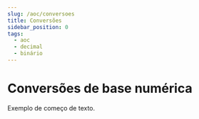 ```yaml
---
slug: /aoc/conversoes
title: Conversões
sidebar_position: 0
tags:
  - aoc
  - decimal
  - binário
---
```


# Conversões de base numérica

Exemplo de começo de texto.
